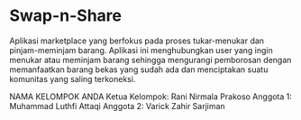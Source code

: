 # Swap-n-Share
Aplikasi marketplace yang berfokus pada proses tukar-menukar dan pinjam-meminjam barang. Aplikasi ini menghubungkan user yang ingin menukar atau meminjam barang sehingga mengurangi pemborosan dengan memanfaatkan barang bekas yang sudah ada dan menciptakan suatu komunitas yang saling terkoneksi.

NAMA KELOMPOK ANDA 
Ketua Kelompok: Rani Nirmala Prakoso
Anggota 1: Muhammad Luthfi Attaqi
Anggota 2: Varick Zahir Sarjiman
